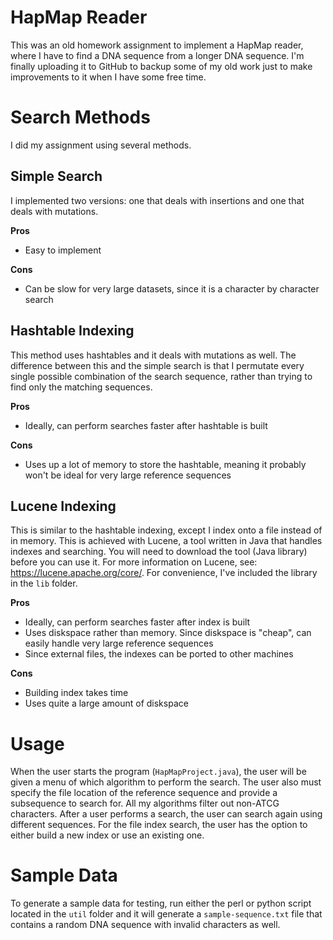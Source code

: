 # HapMap Reader

This was an old homework assignment to implement a HapMap reader, where I have to find a DNA sequence from a longer DNA sequence. I'm finally uploading it to GitHub to backup some of my old work just to make improvements to it when I have some free time.

# Search Methods
I did my assignment using several methods.  

## Simple Search
I implemented two versions: one that deals with insertions and one that deals with mutations.  

**Pros**
* Easy to implement

**Cons**
* Can be slow for very large datasets, since it is a character by character search

## Hashtable Indexing
This method uses hashtables and it deals with mutations as well. The difference between this and the simple search is that I permutate every single possible combination of the search sequence, rather than trying to find only the matching sequences.  

**Pros**
* Ideally, can perform searches faster after hashtable is built

**Cons**
* Uses up a lot of memory to store the hashtable, meaning it probably won't be ideal for very large reference sequences

## Lucene Indexing
This is similar to the hashtable indexing, except I index onto a file instead of in memory. This is achieved with Lucene, a tool written in Java that handles indexes and searching. You will need to download the tool (Java library) before you can use it. For more information on Lucene, see: https://lucene.apache.org/core/. For convenience, I've included the library in the `lib` folder.

**Pros**
* Ideally, can perform searches faster after index is built
* Uses diskspace rather than memory. Since diskspace is "cheap", can easily handle very large reference sequences
* Since external files, the indexes can be ported to other machines

**Cons**
* Building index takes time
* Uses quite a large amount of diskspace

# Usage
When the user starts the program (`HapMapProject.java`), the user will be given a menu of which algorithm to perform the search. The user also must specify the file location of the reference sequence and provide a subsequence to search for. All my algorithms filter out non-ATCG characters. After a user performs a search, the user can search again using different sequences. For the file index search, the user has the option to either build a new index or use an existing one. 

# Sample Data
To generate a sample data for testing, run either the perl or python script located in the `util` folder and it will generate a `sample-sequence.txt` file that contains a random DNA sequence with invalid characters as well.